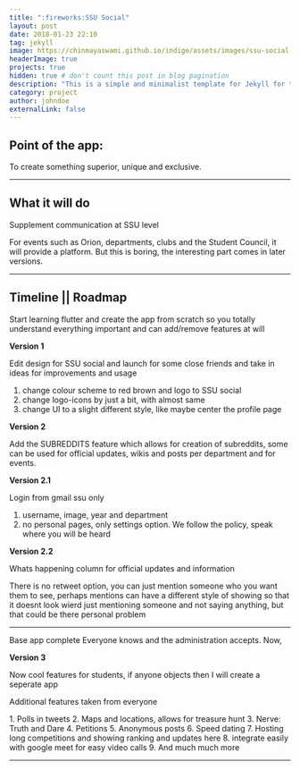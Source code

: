 ```yaml
---
title: ":fireworks:SSU Social"
layout: post
date: 2018-01-23 22:10
tag: jekyll
image: https://chinmayaswami.github.io/indigo/assets/images/ssu-social.png
headerImage: true
projects: true
hidden: true # don't count this post in blog pagination
description: "This is a simple and minimalist template for Jekyll for those who likes to eat noodles."
category: project
author: johndoe
externalLink: false
---
```


## Point of the app:

To create something superior, unique and exclusive. 


---

## What it will do

Supplement communication at SSU level

<span class="evidence">For events such as Orion, departments, clubs and the Student Council, it will provide a platform. But this is boring, the interesting part comes in later versions.</span>

---

## Timeline || Roadmap

Start learning flutter and create the app from scratch so you totally understand everything important and can add/remove features at will

**Version 1**

Edit design for SSU social and launch for some close friends and take in ideas for improvements and usage

1. change colour scheme to red brown and logo to SSU social
2. change logo-icons by just a bit, with almost same 
3. change UI to a slight different style, like maybe center the profile page

**Version 2**

Add the SUBREDDITS feature which allows for creation of subreddits, some can be used for official updates, wikis and posts per department and for events.

**Version 2.1**

Login from gmail ssu only 

1. username, image, year and department 
2. no personal pages, only settings option. We follow the policy, speak where you will be heard

**Version 2.2**

Whats happening column for official updates and information

There is no retweet option, you can just mention someone who you want them to see, perhaps mentions can have a different style of showing so that it doesnt look wierd just mentioning someone and not saying anything, but that could be there personal problem

---
<span class="evidence">Base app complete Everyone knows and the administration accepts. Now,</span>

**Version 3**

Now cool features for students, if anyone objects then I will create a seperate app

Additional features taken from everyone


<span class="evidence">
1. Polls in tweets
2. Maps and locations, allows for treasure hunt
3. Nerve: Truth and Dare
4. Petitions
5. Anonymous posts
6. Speed dating
7. Hosting long competitions and showing ranking and updates here
8. integrate easily with google meet for easy video calls
9. And much much more
</span>

---

